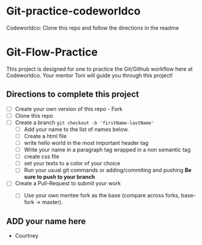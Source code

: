 # Git-practice-codeworldco
Codeworldco: Clone this repo and follow the directions in the readme
# Git-Flow-Practice

This project is designed for one to practice the Git/Github workflow here at Codeworldco. Your mentor Toni will guide you through this project!

## Directions to complete this project

- [ ] Create your own version of this repo - Fork
- [ ] Clone this repo
- [ ] Create a branch `git checkout -b 'firstName-lastName'`
  - [ ] Add your name to the list of names below.
  - [ ] Create a html file 
  - [ ] write hello world in the most important header tag 
  - [ ] Write your name in a paragraph tag wrapped in a non semantic tag
  - [ ] create css file
  - [ ] set your texts to a color of your choice 
  - [ ] Run your usual git commands or adding/commiting and pushing **Be sure to push to your branch**
- [ ] Create a Pull-Request to submit your work
  - [ ] Use your own mentee fork as the base (compare across forks, base-fork -> master).


## ADD your name here

- Courtney
